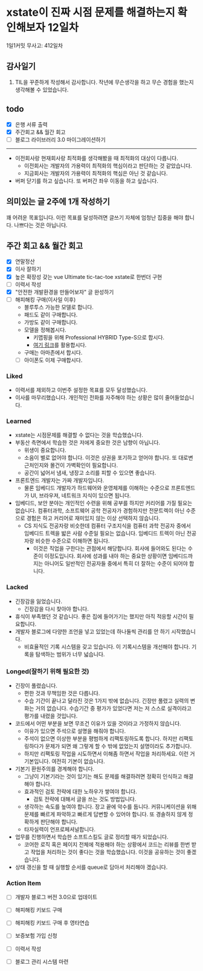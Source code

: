 # xstate이 진짜 시점 문제를 해결하는지 확인해보자 12일차

1일1커밋 무사고: 412일차

## 감사일기

1. TIL을 꾸준하게 작성해서 감사합니다. 작년에 무슨생각을 하고 무슨 경험을 했는지 생각해볼 수 있었습니다.

## todo

- [x] 은행 서류 출력
- [x] 주간회고 && 월간 회고
- [ ] 블로그 라이브러리 3.0 마이그레이션하기

---

- 이전회사랑 현재회사랑 최적화를 생각해봤을 때 최적화의 대상이 다릅니다.
  - 이전회사는 개발자의 가용력이 최적화의 핵심이라고 판단하는 것 같았습니다.
  - 지금회사는 개발자의 가용력이 최적화의 핵심은 아닌 것 같습니다.
- 버퍼 닫기를 하고 싶습니다. 또 버퍼간 좌우 이동을 하고 싶습니다.

## 의미있는 글 2주에 1개 작성하기

꽤 어려운 목표입니다. 이런 목표를 달성하려면 글쓰기 자체에 엄청난 집중을 해야 합니다. 나쁘다는 것은 아닙니다.

## 주간 회고 && 월간 회고

- [x] 연말정산
- [x] 이사 잘하기
- [x] 높은 확장성 갖는 vue Ultimate tic-tac-toe xstate로 한번더 구현
- [ ] 이력서 작성
- [x] "안전한 개발환경을 만들어보자" 글 완성하기
- [ ] 해피해킹 구매(이사일 이후)
  - 블루투스 가능한 모델로 합니다.
  - 패드도 같이 구매합니다.
  - 가방도 같이 구매합니다.
  - 모델을 정해봅시다.
    - 키맵핑을 위해 Professional HYBRID Type-S으로 합시다.
    - [여기 링크](https://smartstore.naver.com/flytojapan/products/3019389927)를 활용합시다.
  - 구매는 아마존에서 합시다.
  - [ ] 아이폰도 이제 구매합시다.

### Liked

- 이력서를 제외하고 이번주 설정한 목표를 모두 달성했습니다.
- 이사를 마무리했습니다. 개인적인 전화를 자주해야 하는 상황은 많이 줄어들었습니다.

### Learned

- xstate는 시점문제를 해결할 수 없다는 것을 학습했습니다.
- 부동산 측면에서 학습한 것은 저에게 중요한 것은 남향이 아닙니다.
  - 위생이 중요합니다.
  - 소음이 별로 없어야 합니다. 이것은 상권을 포기하고 얻어야 합니다. 또 대로변 근처인지와 몰건이 가벽확인이 필요합니다.
  - 공간이 넓어서 냄새, 냉장고 소리를 피할 수 있으면 좋습니다.
- 프론트엔드 개발자는 가짜 개발자입니다.
  - 물론 임베디드 개발자가 하드웨어와 운영체제를 이해하는 수준으로 프론트엔드가 UI, 브라우져, 네트워크 지식이 있으면 됩니다. 
- 임베디드, 보안 분야는 개인적인 수련을 위해 공부를 하지만 커리어를 가질 필요는 없습니다. 컴퓨터과학, 소프트웨어 공학 전공자가 경험하지만 전문트렉이 아닌 수준으로 경험은 하고 커리어로 재미있지 않는 이상 선택하지 않습니다.
  - CS 지식도 전공자랑 비슷한데 컴퓨터 구조지식을 컴퓨터 과학 전공자 중에서 임베디드 트렉을 밟은 사람 수준일 필요는 없습니다. 임베디드 트렉이 아닌 전공자랑 비슷한 수준으로 이해하면 됩니다.
    - 이것은 직업을 구한다는 관점에서 해당합니다. 회사에 들어와도 된다는 수준이 이정도입니다. 회사에 성과를 내야 하는 중요한 상황이면 임베디드까지는 아니어도 일반적인 전공자들 중에서 특히 더 잘하는 수준이 되어야 합니다.

### Lacked

- 긴장감을 잃었습니다.
  - 긴장감을 다시 찾아야 합니다.
- 휴식이 부족했던 것 같습니다. 좋은 집에 들어가기는 했지만 아직 적응할 시간이 필요합니다.
- 개발자 블로그에 다양한 조언을 넣고 있었는데 하나둘씩 관리를 안 하기 시작했습니다.
  - 비효율적인 기록 시스템을 갖고 있습니다. 이 기록시스템을 개선해야 합니다. 기록을 탐색하는 범위가 너무 넓습니다.

### Longed(잘하기 위해 필요한 것)

- 긴장이 풀렸습니다.
  - 편한 것과 무책임한 것은 다릅니다.
  - 수습 기간이 끝나고 달라진 것은 1가지 밖에 없습니다. 긴장만 풀렸고 실력의 변화는 거의 없습니다. 수습기간 중 평가가 있었다면 저는 저 스스로 실격이라고 평가를 내렸을 것입니다.
- 코드에서 어떤 부분을 보면 무조건 이유가 있을 것이라고 가정하지 않습니다.
  - 이유가 있으면 주석으로 설명을 해줘야 합니다. 
  - 주석이 없으면 이상한 부분을 평범하게 리팩토링하도록 합니다. 하지만 리팩토링하다가 문제가 되면 왜 그렇게 할 수 밖에 없었는지 설명이라도 추가합니다.
  - 하지만 리팩토링 작업을 시도하면서 이해좀 하면서 작업을 처리하세요. 이런 거 기본입니다. 여전히 기본이 없습니다.
- 기본기 환원주의를 경계해야 합니다. 
  - 그냥이 기본기라는 것이 있기는 해도 문제를 해결하려면 정확히 인식하고 해결해야 합니다. 
  - 효과적인 검토 전략에 대한 노하우가 쌓여야 합니다.
    - 검토 전략에 대해서 글을 쓰는 것도 방법입니다.
  - 생각하는 속도를 높여야 합니다. 장고 끝에 악수를 둡니다. 커뮤니케이션을 위해 문제를 빠르게 파악하고 빠르게 답변할 수 있어야 합니다. 또 경솔하지 않게 정확하게 판단해야 합니다.
  - 타자실력이 언프로페셔널합니다. 
- 업무를 진행하면서 학습한 소프트스킬도 글로 정리할 때가 되었습니다.
  - 코어한 로직 혹은 페이지 전체에 적용해야 하는 상황에서 코드는 리뷰를 한번 받고 작업을 처리하는 것이 좋다는 것을 학습했습니다. 이것을 공유하는 것이 좋겠습니다.
- 상태 갱신을 할 때 실행할 순서를 queue로 담아서 처리해야 겠습니다.

### Action Item

- [ ] 개발자 블로그 버전 3.0으로 업데이트
- [ ] 해피해킹 키보드 구매
- [ ] 해피해킹 키보드 구매 후 영타연습
- [ ] 보증보험 가입 신청
- [ ] 이력서 작성
- [ ] 블로그 관리 시스템 마련

